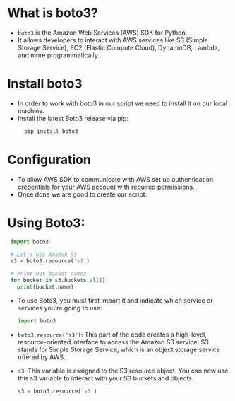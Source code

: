 # What is boto3?
- `boto3` is the Amazon Web Services (AWS) SDK for Python. 
- It allows developers to interact with AWS services like S3 (Simple Storage Service), EC2 (Elastic Compute Cloud), DynamoDB, Lambda, and more programmatically.

# Install boto3
- In order to work with boto3 in our script we need to install it on our local machine.
- Install the latest Boto3 release via pip:
  ```sh
    pip install boto3
  ```

#  Configuration
- To allow AWS SDK to communicate with AWS set up authentication credentials for your AWS account with required permissions.
- Once done we are good to create our script.

# Using Boto3:
  ```python
   import boto3

   # Let's use Amazon S3
   s3 = boto3.resource('s3')

   # Print out bucket names
   for bucket in s3.buckets.all():
     print(bucket.name) 
  ```

- To use Boto3, you must first import it and indicate which service or services you’re going to use:

  ```python
  import boto3
  ```
- `boto3.resource('s3')`: This part of the code creates a high-level, resource-oriented interface to access the Amazon S3 service. S3 stands for Simple Storage Service, which is an object storage service offered by AWS.
- `s3`: This variable is assigned to the S3 resource object. You can now use this s3 variable to interact with your S3 buckets and objects.
  ```python
  s3 = boto3.resource('s3')
  ```
  
  
